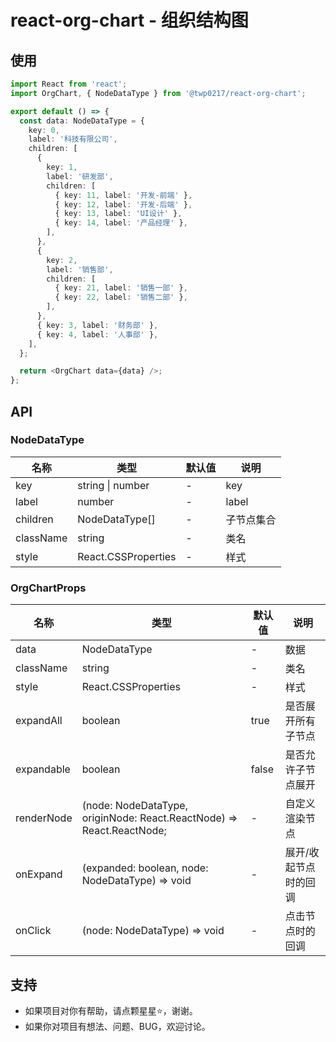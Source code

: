 # react-org-chart - 组织结构图

## 使用

```typescript
import React from 'react';
import OrgChart, { NodeDataType } from '@twp0217/react-org-chart';

export default () => {
  const data: NodeDataType = {
    key: 0,
    label: '科技有限公司',
    children: [
      {
        key: 1,
        label: '研发部',
        children: [
          { key: 11, label: '开发-前端' },
          { key: 12, label: '开发-后端' },
          { key: 13, label: 'UI设计' },
          { key: 14, label: '产品经理' },
        ],
      },
      {
        key: 2,
        label: '销售部',
        children: [
          { key: 21, label: '销售一部' },
          { key: 22, label: '销售二部' },
        ],
      },
      { key: 3, label: '财务部' },
      { key: 4, label: '人事部' },
    ],
  };

  return <OrgChart data={data} />;
};
```

## API

### NodeDataType

| 名称      | 类型                | 默认值 | 说明       |
| --------- | ------------------- | ------ | ---------- |
| key       | string \| number    | -      | key        |
| label     | number              | -      | label      |
| children  | NodeDataType[]      | -      | 子节点集合 |
| className | string              | -      | 类名       |
| style     | React.CSSProperties | -      | 样式       |

### OrgChartProps

| 名称       | 类型                                                                  | 默认值 | 说明                  |
| ---------- | --------------------------------------------------------------------- | ------ | --------------------- |
| data       | NodeDataType                                                          | -      | 数据                  |
| className  | string                                                                | -      | 类名                  |
| style      | React.CSSProperties                                                   | -      | 样式                  |
| expandAll  | boolean                                                               | true   | 是否展开所有子节点    |
| expandable | boolean                                                               | false  | 是否允许子节点展开    |
| renderNode | (node: NodeDataType, originNode: React.ReactNode) => React.ReactNode; | -      | 自定义渲染节点        |
| onExpand   | (expanded: boolean, node: NodeDataType) => void                       | -      | 展开/收起节点时的回调 |
| onClick    | (node: NodeDataType) => void                                          | -      | 点击节点时的回调      |

## 支持

- 如果项目对你有帮助，请点颗星星:star:，谢谢。
- 如果你对项目有想法、问题、BUG，欢迎讨论。
